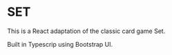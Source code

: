 # SET

This is a React adaptation of the classic card game Set.

Built in Typescrip using Bootstrap UI.
